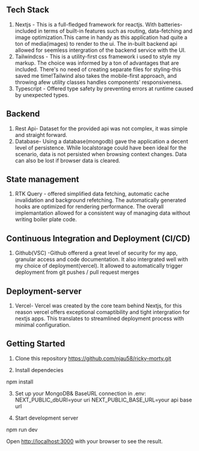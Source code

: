 ## Tech Stack
1. Nextjs - This is a full-fledged framework for reactjs. With batteries-included in terms of built-in features such as routing, data-fetching and image optimization.This came in handy as this application had quite a ton of media(images) to render to the ui. The in-built backend api allowed for seemless intergration of the backend service with the UI.
2. Tailwindcss -  This is a utility-first css framework i used to style my markup. The choice was informed by a ton of advantages that are included. There's no need of creating separate files for styling-this saved me time!Tailwind also takes the mobile-first approach, and throwing afew utility classes handles components' responsiveness.
3. Typescript - Offered type safety by  preventing errors at runtime caused by unexpected types.

## Backend
1. Rest Api- Dataset for the provided api was not complex, it was simple and straight forward.
2. Database- Using a database(mongodb) gave the application a decent level of persistence. While localstorage could have been ideal for the scenario, data is not persisted when browsing context changes. Data can also be lost if browser data is cleared.

## State management
1. RTK Query - offered simplified data fetching, automatic cache invalidation and background refetching. The automatically generated hooks are optimized for rendering performance. The overall implemantation allowed for a consistent way of managing data without writing boiler plate code.

## Continuous Integration and Deployment (CI/CD)
1. Github(VSC) -Github offererd a great level of security for my app, granular access and code documentation. It also intergrated well with my choice of deployment(vercel). It allowed to automatically trigger deployment from git pushes / pull request merges


## Deployment-server 
1. Vercel- Vercel was created by the core team behind Nextjs, for this reason vercel offers exceptional comaptibility and tight intergration for nextjs apps. This translates to streamlined deployment process with minimal configuration.


## Getting Started
1. Clone this repository
<clipboard-copy value="https://github.com/njau58/ricky-morty.git">https://github.com/njau58/ricky-morty.git</clipboard-copy>

2. Install dependecies

npm install


3. Set up your MongoDB& BaseURL connection in .env:
NEXT_PUBLIC_dbURI=your uri
NEXT_PUBLIC_BASE_URL=your api base url

2. Start development server

npm run dev

Open [http://localhost:3000](http://localhost:3000) with your browser to see the result.

